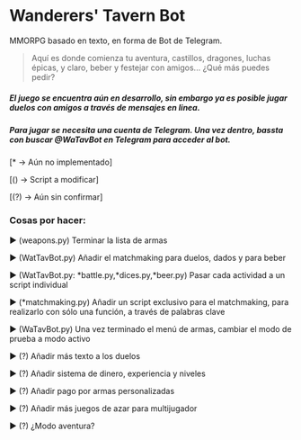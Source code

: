 # Wanderers' Tavern Bot

MMORPG basado en texto, en forma de Bot de Telegram. 
> Aquí es donde comienza tu aventura, castillos, dragones, luchas épicas, y claro, beber y festejar con amigos... ¿Qué más puedes pedir?

##### El juego se encuentra aún en desarrollo, sin embargo ya es posible jugar duelos con amigos a través de mensajes en linea. 

##### Para jugar se necesita una cuenta de Telegram. Una vez dentro, bassta con buscar @WaTavBot en Telegram para acceder al bot. 




[* → Aún no implementado]

[() → Script a modificar]

[(?) → Aún sin confirmar]

### Cosas por hacer: 

► (weapons.py) Terminar la lista de armas 

► (WatTavBot.py) Añadir el matchmaking para duelos, dados y para beber 

► (WatTavBot.py: *battle.py,*dices.py,*beer.py) Pasar cada actividad a un script individual

► (*matchmaking.py) Añadir un script exclusivo para el matchmaking, para realizarlo con sólo una función, a través de palabras clave

► (WaTavBot.py) Una vez terminado el menú de armas, cambiar el modo de prueba a modo activo 

► (?) Añadir más texto a los duelos

► (?) Añadir sistema de dinero, experiencia y niveles 

► (?) Añadir pago por armas personalizadas 

► (?) Añadir más juegos de azar para multijugador

► (?) ¿Modo aventura?